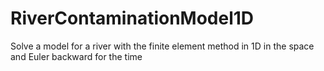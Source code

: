 # RiverContaminationModel1D
Solve a model for a river with the finite element method in 1D in the space and Euler backward for the time
